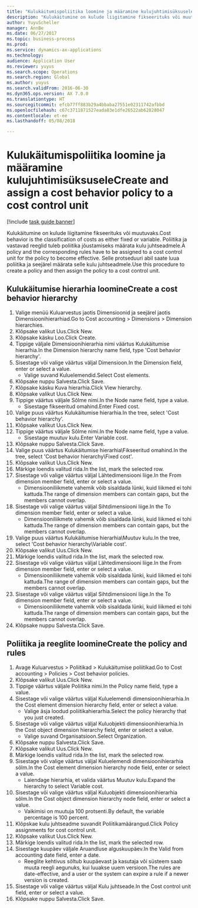 ```yaml
--- 
title: "Kulukäitumispoliitika loomine ja määramine kulujuhtimisüksusele"
description: "Kulukäitumine on kulude liigitamine fikseerituks või muutuvaks."
author: YuyuScheller
manager: AnnBe
ms.date: 06/27/2017
ms.topic: business-process
ms.prod: 
ms.service: dynamics-ax-applications
ms.technology: 
audience: Application User
ms.reviewer: yuyus
ms.search.scope: Operations
ms.search.region: Global
ms.author: yuyus
ms.search.validFrom: 2016-06-30
ms.dyn365.ops.version: AX 7.0.0
ms.translationtype: HT
ms.sourcegitcommit: efcb77ff883b29a4bbaba27551e02311742afbbd
ms.openlocfilehash: c67c3711871527eada83e1dfe26522ab62828047
ms.contentlocale: et-ee
ms.lasthandoff: 05/08/2018

---
```

# <a name="create-and-assign-a-cost-behavior-policy-to-a-cost-control-unit"></a><span data-ttu-id="984f6-103">Kulukäitumispoliitika loomine ja määramine kulujuhtimisüksusele</span><span class="sxs-lookup"><span data-stu-id="984f6-103">Create and assign a cost behavior policy to a cost control unit</span></span>

[!include [task guide banner](../../includes/task-guide-banner.md)]

<span data-ttu-id="984f6-104">Kulukäitumine on kulude liigitamine fikseerituks või muutuvaks.</span><span class="sxs-lookup"><span data-stu-id="984f6-104">Cost behavior is the classification of costs as either fixed or variable.</span></span> <span data-ttu-id="984f6-105">Poliitika ja vastavad reeglid tuleb poliitika jõustamiseks määrata kulu juhtseadmele.</span><span class="sxs-lookup"><span data-stu-id="984f6-105">A policy and the corresponding rules have to be assigned to a cost control unit for the policy to become effective.</span></span> <span data-ttu-id="984f6-106">Selle protseduuri abil saate luua poliitika ja seejärel määrata selle kulu juhtseadmele.</span><span class="sxs-lookup"><span data-stu-id="984f6-106">Use this procedure to create a policy and then assign the policy to a cost control unit.</span></span>


## <a name="create-a-cost-behavior-hierarchy"></a><span data-ttu-id="984f6-107">Kulukäitumise hierarhia loomine</span><span class="sxs-lookup"><span data-stu-id="984f6-107">Create a cost behavior hierarchy</span></span>
1. <span data-ttu-id="984f6-108">Valige menüü Kuluarvestus jaotis Dimensioonid ja seejärel jaotis Dimensioonihierarhiad.</span><span class="sxs-lookup"><span data-stu-id="984f6-108">Go to Cost accounting > Dimensions > Dimension hierarchies.</span></span>
2. <span data-ttu-id="984f6-109">Klõpsake valikut Uus.</span><span class="sxs-lookup"><span data-stu-id="984f6-109">Click New.</span></span>
3. <span data-ttu-id="984f6-110">Klõpsake käsku Loo.</span><span class="sxs-lookup"><span data-stu-id="984f6-110">Click Create.</span></span>
4. <span data-ttu-id="984f6-111">Tippige väljale Dimensioonihierarhia nimi väärtus Kulukäitumise hierarhia.</span><span class="sxs-lookup"><span data-stu-id="984f6-111">In the Dimension hierarchy name field, type 'Cost behavior hierarchy'.</span></span>
5. <span data-ttu-id="984f6-112">Sisestage või valige väärtus väljal Dimensioon.</span><span class="sxs-lookup"><span data-stu-id="984f6-112">In the Dimension field, enter or select a value.</span></span>
    * <span data-ttu-id="984f6-113">Valige suvand Kuluelemendid.</span><span class="sxs-lookup"><span data-stu-id="984f6-113">Select Cost elements.</span></span>  
6. <span data-ttu-id="984f6-114">Klõpsake nuppu Salvesta.</span><span class="sxs-lookup"><span data-stu-id="984f6-114">Click Save.</span></span>
7. <span data-ttu-id="984f6-115">Klõpsake käsku Kuva hierarhia.</span><span class="sxs-lookup"><span data-stu-id="984f6-115">Click View hierarchy.</span></span>
8. <span data-ttu-id="984f6-116">Klõpsake valikut Uus.</span><span class="sxs-lookup"><span data-stu-id="984f6-116">Click New.</span></span>
9. <span data-ttu-id="984f6-117">Tippige väärtus väljale Sõlme nimi.</span><span class="sxs-lookup"><span data-stu-id="984f6-117">In the Node name field, type a value.</span></span>
    * <span data-ttu-id="984f6-118">Sisestage fikseeritud omahind.</span><span class="sxs-lookup"><span data-stu-id="984f6-118">Enter Fixed cost.</span></span>  
10. <span data-ttu-id="984f6-119">Valige puus väärtus Kulukäitumise hierarhia.</span><span class="sxs-lookup"><span data-stu-id="984f6-119">In the tree, select 'Cost behavior hierarchy'.</span></span>
11. <span data-ttu-id="984f6-120">Klõpsake valikut Uus.</span><span class="sxs-lookup"><span data-stu-id="984f6-120">Click New.</span></span>
12. <span data-ttu-id="984f6-121">Tippige väärtus väljale Sõlme nimi.</span><span class="sxs-lookup"><span data-stu-id="984f6-121">In the Node name field, type a value.</span></span>
    * <span data-ttu-id="984f6-122">Sisestage muutuv kulu.</span><span class="sxs-lookup"><span data-stu-id="984f6-122">Enter Variable cost.</span></span>  
13. <span data-ttu-id="984f6-123">Klõpsake nuppu Salvesta.</span><span class="sxs-lookup"><span data-stu-id="984f6-123">Click Save.</span></span>
14. <span data-ttu-id="984f6-124">Valige puus väärtus Kulukäitumise hierarhia\Fikseeritud omahind.</span><span class="sxs-lookup"><span data-stu-id="984f6-124">In the tree, select 'Cost behavior hierarchy\Fixed cost'.</span></span>
15. <span data-ttu-id="984f6-125">Klõpsake valikut Uus.</span><span class="sxs-lookup"><span data-stu-id="984f6-125">Click New.</span></span>
16. <span data-ttu-id="984f6-126">Märkige loendis valitud rida.</span><span class="sxs-lookup"><span data-stu-id="984f6-126">In the list, mark the selected row.</span></span>
17. <span data-ttu-id="984f6-127">Sisestage või valige väärtus väljal Lähtedimensiooni liige.</span><span class="sxs-lookup"><span data-stu-id="984f6-127">In the From dimension member field, enter or select a value.</span></span>
    * <span data-ttu-id="984f6-128">Dimensiooniliikmete vahemik võib sisaldada lünki, kuid liikmed ei tohi kattuda.</span><span class="sxs-lookup"><span data-stu-id="984f6-128">The range of dimension members can contain gaps, but the members cannot overlap.</span></span>  
18. <span data-ttu-id="984f6-129">Sisestage või valige väärtus väljal Sihtdimensiooni liige.</span><span class="sxs-lookup"><span data-stu-id="984f6-129">In the To dimension member field, enter or select a value.</span></span>
    * <span data-ttu-id="984f6-130">Dimensiooniliikmete vahemik võib sisaldada lünki, kuid liikmed ei tohi kattuda.</span><span class="sxs-lookup"><span data-stu-id="984f6-130">The range of dimension members can contain gaps, but the members cannot overlap.</span></span>  
19. <span data-ttu-id="984f6-131">Valige puus väärtus Kulukäitumise hierarhia\Muutuv kulu.</span><span class="sxs-lookup"><span data-stu-id="984f6-131">In the tree, select 'Cost behavior hierarchy\Variable cost'.</span></span>
20. <span data-ttu-id="984f6-132">Klõpsake valikut Uus.</span><span class="sxs-lookup"><span data-stu-id="984f6-132">Click New.</span></span>
21. <span data-ttu-id="984f6-133">Märkige loendis valitud rida.</span><span class="sxs-lookup"><span data-stu-id="984f6-133">In the list, mark the selected row.</span></span>
22. <span data-ttu-id="984f6-134">Sisestage või valige väärtus väljal Lähtedimensiooni liige.</span><span class="sxs-lookup"><span data-stu-id="984f6-134">In the From dimension member field, enter or select a value.</span></span>
    * <span data-ttu-id="984f6-135">Dimensiooniliikmete vahemik võib sisaldada lünki, kuid liikmed ei tohi kattuda.</span><span class="sxs-lookup"><span data-stu-id="984f6-135">The range of dimension members can contain gaps, but the members cannot overlap.</span></span>  
23. <span data-ttu-id="984f6-136">Sisestage või valige väärtus väljal Sihtdimensiooni liige.</span><span class="sxs-lookup"><span data-stu-id="984f6-136">In the To dimension member field, enter or select a value.</span></span>
    * <span data-ttu-id="984f6-137">Dimensiooniliikmete vahemik võib sisaldada lünki, kuid liikmed ei tohi kattuda.</span><span class="sxs-lookup"><span data-stu-id="984f6-137">The range of dimension members can contain gaps, but the members cannot overlap.</span></span>  
24. <span data-ttu-id="984f6-138">Klõpsake nuppu Salvesta.</span><span class="sxs-lookup"><span data-stu-id="984f6-138">Click Save.</span></span>

## <a name="create-the-policy-and-rules"></a><span data-ttu-id="984f6-139">Poliitika ja reeglite loomine</span><span class="sxs-lookup"><span data-stu-id="984f6-139">Create the policy and rules</span></span>
1. <span data-ttu-id="984f6-140">Avage Kuluarvestus > Poliitikad > Kulukäitumise poliitikad.</span><span class="sxs-lookup"><span data-stu-id="984f6-140">Go to Cost accounting > Policies > Cost behavior policies.</span></span>
2. <span data-ttu-id="984f6-141">Klõpsake valikut Uus.</span><span class="sxs-lookup"><span data-stu-id="984f6-141">Click New.</span></span>
3. <span data-ttu-id="984f6-142">Tippige väärtus väljale Poliitika nimi.</span><span class="sxs-lookup"><span data-stu-id="984f6-142">In the Policy name field, type a value.</span></span>
4. <span data-ttu-id="984f6-143">Sisestage või valige väärtus väljal Kuluelemendi dimensioonihierarhia.</span><span class="sxs-lookup"><span data-stu-id="984f6-143">In the Cost element dimension hierarchy field, enter or select a value.</span></span>
    * <span data-ttu-id="984f6-144">Valige äsja loodud poliitikahierarhia.</span><span class="sxs-lookup"><span data-stu-id="984f6-144">Select the policy hierarchy that you just created.</span></span>  
5. <span data-ttu-id="984f6-145">Sisestage või valige väärtus väljal Kuluobjekti dimensioonihierarhia.</span><span class="sxs-lookup"><span data-stu-id="984f6-145">In the Cost object dimension hierarchy field, enter or select a value.</span></span>
    * <span data-ttu-id="984f6-146">Valige suvand Organisatsioon.</span><span class="sxs-lookup"><span data-stu-id="984f6-146">Select Organization.</span></span>  
6. <span data-ttu-id="984f6-147">Klõpsake nuppu Salvesta.</span><span class="sxs-lookup"><span data-stu-id="984f6-147">Click Save.</span></span>
7. <span data-ttu-id="984f6-148">Klõpsake valikut Uus.</span><span class="sxs-lookup"><span data-stu-id="984f6-148">Click New.</span></span>
8. <span data-ttu-id="984f6-149">Märkige loendis valitud rida.</span><span class="sxs-lookup"><span data-stu-id="984f6-149">In the list, mark the selected row.</span></span>
9. <span data-ttu-id="984f6-150">Sisestage või valige väärtus väljal Kuluelemendi dimensioonihierarhia sõlm.</span><span class="sxs-lookup"><span data-stu-id="984f6-150">In the Cost element dimension hierarchy node field, enter or select a value.</span></span>
    * <span data-ttu-id="984f6-151">Laiendage hierarhia, et valida väärtus Muutuv kulu.</span><span class="sxs-lookup"><span data-stu-id="984f6-151">Expand the hierarchy to select Variable cost.</span></span>  
10. <span data-ttu-id="984f6-152">Sisestage või valige väärtus väljal Kuluobjekti dimensioonihierarhia sõlm.</span><span class="sxs-lookup"><span data-stu-id="984f6-152">In the Cost object dimension hierarchy node field, enter or select a value.</span></span>
    * <span data-ttu-id="984f6-153">Vaikimisi on muutuja 100 protsenti.</span><span class="sxs-lookup"><span data-stu-id="984f6-153">By default, the variable percentage is 100 percent.</span></span>  
11. <span data-ttu-id="984f6-154">Klõpskae kulu juhtseadme suvandit Poliitikamäärangud.</span><span class="sxs-lookup"><span data-stu-id="984f6-154">Click Policy assignments for cost control unit.</span></span>
12. <span data-ttu-id="984f6-155">Klõpsake valikut Uus.</span><span class="sxs-lookup"><span data-stu-id="984f6-155">Click New.</span></span>
13. <span data-ttu-id="984f6-156">Märkige loendis valitud rida.</span><span class="sxs-lookup"><span data-stu-id="984f6-156">In the list, mark the selected row.</span></span>
14. <span data-ttu-id="984f6-157">Sisestage kuupäev väljale Aruandluse alguskuupäev.</span><span class="sxs-lookup"><span data-stu-id="984f6-157">In the Valid from accounting date field, enter a date.</span></span>
    * <span data-ttu-id="984f6-158">Reeglite kehtivus sõltub kuupäevast ja kasutaja või süsteem saab muuta reegli aegunuks, kui luuakse uuem versioon.</span><span class="sxs-lookup"><span data-stu-id="984f6-158">The rules are date-effective, and a user or the system can expire a rule if a newer version is created.</span></span>  
15. <span data-ttu-id="984f6-159">Sisestage või valige väärtus väljal Kulu juhtseade.</span><span class="sxs-lookup"><span data-stu-id="984f6-159">In the Cost control unit field, enter or select a value.</span></span>
16. <span data-ttu-id="984f6-160">Klõpsake nuppu Salvesta.</span><span class="sxs-lookup"><span data-stu-id="984f6-160">Click Save.</span></span>


